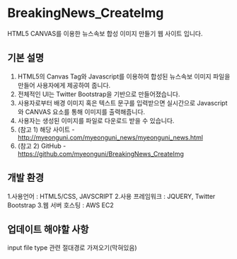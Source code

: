 # BreakingNews_CreateImg
HTML5 CANVAS를 이용한 뉴스속보 합성 이미지 만들기 웹 사이트 입니다.

## 기본 설명
1. HTML5의 Canvas Tag와 Javascript를 이용하여 합성된 뉴스속보 이미지 파일을 만들어 사용자에게 제공하여 줍니다.
2. 전체적인 UI는 Twitter Bootstrap을 기반으로 만들어졌습니다.
3. 사용자로부터 배경 이미지 혹은 텍스트 문구를 입력받으면 실시간으로 Javascript와 CANVAS 요소를 통해 이미지를 출력해줍니다.
4. 사용자는 생성된 이미지를 파일로 다운로드 받을 수 있습니다.
5. (참고 1) 해당 사이트 - http://myeonguni.com/myeonguni_news/myeonguni_news.html
6. (참고 2) GitHub - https://github.com/myeonguni/BreakingNews_CreateImg

## 개발 환경
1.사용언어 : HTML5/CSS, JAVSCRIPT
2.사용 프레임워크 : JQUERY, Twitter Bootstrap
3.웹 서버 호스팅 : AWS EC2

## 업데이트 해야할 사항
input file type 관련 절대경로 가져오기(막혀있음)

